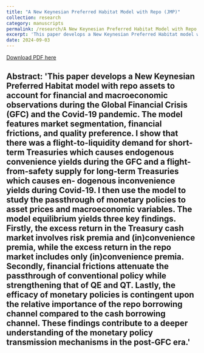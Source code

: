```yaml
---
title: "A New Keynesian Preferred Habitat Model with Repo (JMP)"
collection: research
category: manuscripts
permalink: /research/A New Keynesian Preferred Habitat Model with Repo
excerpt: 'This paper develops a New Keynesian Preferred Habitat model with repo assets to account for financial and macroeconomic observations during the Global Financial Crisis (GFC) and the Covid-19 pandemic. The model features market segmentation, financial frictions, and quality preference. I show that there was a flight-to-liquidity demand for short-term Treasuries which causes endogenous convenience yields during the GFC and a flight-from-safety supply for long-term Treasuries which causes en- dogenous inconvenience yields during Covid-19. I then use the model to study the passthrough of monetary policies to asset prices and macroeconomic variables. The model equilibrium yields three key findings. Firstly, the excess return in the Treasury cash market involves risk premia and (in)convenience premia, while the excess return in the repo market includes only (in)convenience premia. Secondly, financial frictions attenuate the passthrough of conventional policy while strengthening that of QE and QT. Lastly, the efficacy of monetary policies is contingent upon the relative importance of the repo borrowing channel compared to the cash borrowing channel. These findings contribute to a deeper understanding of the monetary policy transmission mechanisms in the post-GFC era.'
date: 2024-09-03
---
```


<a href='http://www.qianwu-ef.github.io/files/A New Keynesian Preferred Habitat Model with Repo.pdf'>Download PDF here</a>

Abstract: 'This paper develops a New Keynesian Preferred Habitat model with repo assets to account for financial and macroeconomic observations during the Global Financial Crisis (GFC) and the Covid-19 pandemic. The model features market segmentation, financial frictions, and quality preference. I show that there was a flight-to-liquidity demand for short-term Treasuries which causes endogenous convenience yields during the GFC and a flight-from-safety supply for long-term Treasuries which causes en- dogenous inconvenience yields during Covid-19. I then use the model to study the passthrough of monetary policies to asset prices and macroeconomic variables. The model equilibrium yields three key findings. Firstly, the excess return in the Treasury cash market involves risk premia and (in)convenience premia, while the excess return in the repo market includes only (in)convenience premia. Secondly, financial frictions attenuate the passthrough of conventional policy while strengthening that of QE and QT. Lastly, the efficacy of monetary policies is contingent upon the relative importance of the repo borrowing channel compared to the cash borrowing channel. These findings contribute to a deeper understanding of the monetary policy transmission mechanisms in the post-GFC era.'
---

